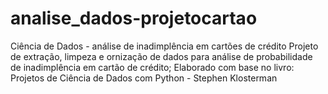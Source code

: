 # analise_dados-projetocartao
Ciência de Dados - análise de inadimplência em cartões de crédito
Projeto de extração, limpeza e ornização de dados para análise de probabilidade de inadimplência em cartão de crédito;
Elaborado com base no livro: Projetos de Ciência de Dados com Python - Stephen Klosterman
